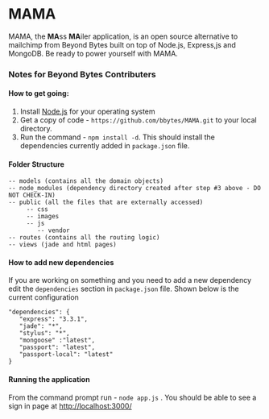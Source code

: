 MAMA
====

MAMA, the **MA**ss **MA**iler application, is an open source alternative to mailchimp from Beyond Bytes built on top of Node.js, Express,js and MongoDB. Be ready to power yourself with MAMA. 

### Notes for Beyond Bytes Contributers ###

#### How to get going: ####


1. Install [Node.js](http://nodejs.org/download/) for your operating system
2. Get a copy of code - `https://github.com/bbytes/MAMA.git` to your local directory.
3. Run the command -  `npm install -d`. This should install the dependencies currently added in `package.json` file.

#### Folder Structure ####


    -- models (contains all the domain objects)    
    -- node_modules (dependency directory created after step #3 above - DO NOT CHECK-IN)    	
    -- public (all the files that are externally accessed)
         -- css
         -- images
         -- js
            -- vendor    
    -- routes (contains all the routing logic)   
    -- views (jade and html pages)

#### How to add new dependencies ####

 If you are working on something and you need to add a new dependency edit the `dependencies` section in `package.json` file. Shown below is the current configuration

    "dependencies": {
       "express": "3.3.1",
       "jade": "*",
       "stylus": "*",
       "mongoose" :"latest",
       "passport": "latest",
       "passport-local": "latest"
    }
 

#### Running the application ####

From the command prompt run - `node app.js` . You should be able to see a sign in page at [http://localhost:3000/](http://localhost:3000/)
